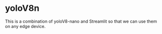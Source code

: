 # yoloV8n
This is a combination of yoloV8-nano and Streamlit so that we can use them on any edge device.
